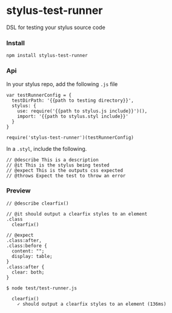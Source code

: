# stylus-test-runner

DSL for testing your stylus source code

### Install

```
npm install stylus-test-runner
```


### Api

In your stylus repo, add the following ```.js``` file

```
var testRunnerConfig = {
  testDirPath: '{{path to testing directory}}',
  stylus: {
    use: require('{{path to stylus.js include}}')(),
    import: '{{path to stylus.styl include}}'
  }
}

require('stylus-test-runner')(testRunnerConfig)
```

In a ```.styl```, include the following.

```
// @describe This is a description
// @it This is the stylus being tested
// @expect This is the outputs css expected
// @throws Expect the test to throw an error
```

### Preview
```
// @describe clearfix()

// @it should output a clearfix styles to an element
.class
  clearfix()

// @expect
.class:after,
.class:before {
  content: "";
  display: table;
}
.class:after {
  clear: both;
}
```
```
$ node test/test-runner.js

  clearfix()
    ✓ should output a clearfix styles to an element (136ms)
```
